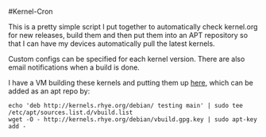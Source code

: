 #Kernel-Cron

This is a pretty simple script I put together to automatically check kernel.org
for new releases, build them and then put them into an APT repository so that I
can have my devices automatically pull the latest kernels.

Custom configs can be specified for each kernel version. There are also email
notifications when a build is done.

I have a VM building these kernels and putting them up
[here](http://kernels.rhye.org/), which can be added as an apt repo by:

    echo 'deb http://kernels.rhye.org/debian/ testing main' | sudo tee /etc/apt/sources.list.d/vbuild.list
    wget -O - http://kernels.rhye.org/debian/vbuild.gpg.key | sudo apt-key add -


